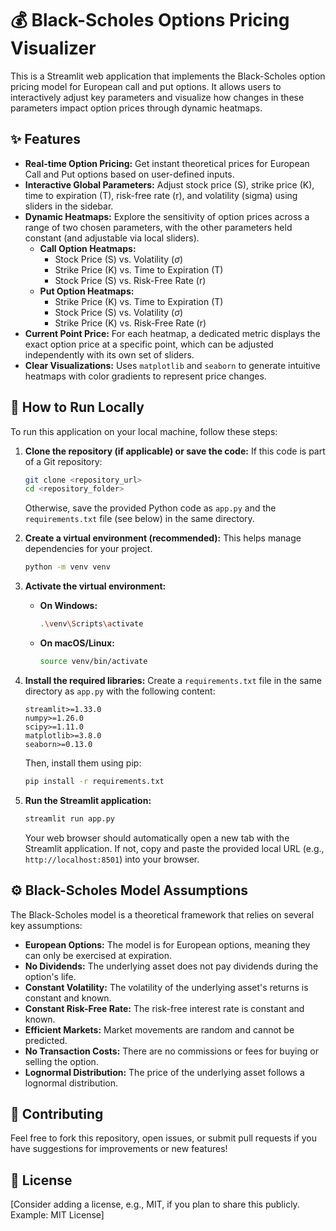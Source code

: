 # 💰 Black-Scholes Options Pricing Visualizer

This is a Streamlit web application that implements the Black-Scholes option pricing model for European call and put options. It allows users to interactively adjust key parameters and visualize how changes in these parameters impact option prices through dynamic heatmaps.

## ✨ Features

* **Real-time Option Pricing:** Get instant theoretical prices for European Call and Put options based on user-defined inputs.
* **Interactive Global Parameters:** Adjust stock price (S), strike price (K), time to expiration (T), risk-free rate (r), and volatility (sigma) using sliders in the sidebar.
* **Dynamic Heatmaps:** Explore the sensitivity of option prices across a range of two chosen parameters, with the other parameters held constant (and adjustable via local sliders).
    * **Call Option Heatmaps:**
        * Stock Price (S) vs. Volatility ($\sigma$)
        * Strike Price (K) vs. Time to Expiration (T)
        * Stock Price (S) vs. Risk-Free Rate (r)
    * **Put Option Heatmaps:**
        * Strike Price (K) vs. Time to Expiration (T)
        * Stock Price (S) vs. Volatility ($\sigma$)
        * Strike Price (K) vs. Risk-Free Rate (r)
* **Current Point Price:** For each heatmap, a dedicated metric displays the exact option price at a specific point, which can be adjusted independently with its own set of sliders.
* **Clear Visualizations:** Uses `matplotlib` and `seaborn` to generate intuitive heatmaps with color gradients to represent price changes.

## 🚀 How to Run Locally

To run this application on your local machine, follow these steps:

1.  **Clone the repository (if applicable) or save the code:**
    If this code is part of a Git repository:
    ```bash
    git clone <repository_url>
    cd <repository_folder>
    ```
    Otherwise, save the provided Python code as `app.py` and the `requirements.txt` file (see below) in the same directory.

2.  **Create a virtual environment (recommended):**
    This helps manage dependencies for your project.
    ```bash
    python -m venv venv
    ```

3.  **Activate the virtual environment:**
    * **On Windows:**
        ```bash
        .\venv\Scripts\activate
        ```
    * **On macOS/Linux:**
        ```bash
        source venv/bin/activate
        ```

4.  **Install the required libraries:**
    Create a `requirements.txt` file in the same directory as `app.py` with the following content:

    ```
    streamlit>=1.33.0
    numpy>=1.26.0
    scipy>=1.11.0
    matplotlib>=3.8.0
    seaborn>=0.13.0
    ```
    Then, install them using pip:
    ```bash
    pip install -r requirements.txt
    ```

5.  **Run the Streamlit application:**
    ```bash
    streamlit run app.py
    ```

    Your web browser should automatically open a new tab with the Streamlit application. If not, copy and paste the provided local URL (e.g., `http://localhost:8501`) into your browser.

## ⚙️ Black-Scholes Model Assumptions

The Black-Scholes model is a theoretical framework that relies on several key assumptions:

* **European Options:** The model is for European options, meaning they can only be exercised at expiration.
* **No Dividends:** The underlying asset does not pay dividends during the option's life.
* **Constant Volatility:** The volatility of the underlying asset's returns is constant and known.
* **Constant Risk-Free Rate:** The risk-free interest rate is constant and known.
* **Efficient Markets:** Market movements are random and cannot be predicted.
* **No Transaction Costs:** There are no commissions or fees for buying or selling the option.
* **Lognormal Distribution:** The price of the underlying asset follows a lognormal distribution.

## 🤝 Contributing

Feel free to fork this repository, open issues, or submit pull requests if you have suggestions for improvements or new features!

## 📄 License

[Consider adding a license, e.g., MIT, if you plan to share this publicly. Example: MIT License]
